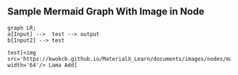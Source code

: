## Sample Mermaid Graph With Image in Node
```mermaid
graph LR;
a[Input] -->  test --> output
b[Input2] --> test

test[<img src='https://kwokcb.github.io/MaterialX_Learn/documents/images/nodes/material_lama_add_bsdf_out_osl.png' width='64'/> Lama Add]

```